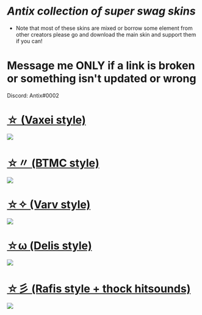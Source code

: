 # *Antix collection of super swag skins*
* Note that most of these skins are mixed or borrow some element from other creators please go and download the main skin and support them if you can!
# Message me **__ONLY__** if a link is broken or something isn't updated or wrong 
Discord: Antix#0002

# [☆ (Vaxei style)](https://antix.s-ul.eu/uOU1pwNTc) 
![](https://osu.ppy.sh/ss/17017303/7fed)

# [☆〃 (BTMC style)](https://antix.s-ul.eu/aEpzwrGy) 
![](https://osu.ppy.sh/ss/17017336/f061)

# [☆✧ (Varv style)](https://antix.s-ul.eu/eUDfQkag) 
![](https://osu.ppy.sh/ss/17017358/3e89)

# [☆ω (Delis style)](https://antix.s-ul.eu/BN9yY7fx)
![](https://osu.ppy.sh/ss/17017372/aed4)

# [☆彡 (Rafis style + thock hitsounds)](https://antix.s-ul.eu/t1MbQsqP)
![](https://osu.ppy.sh/ss/17017378/660d)
